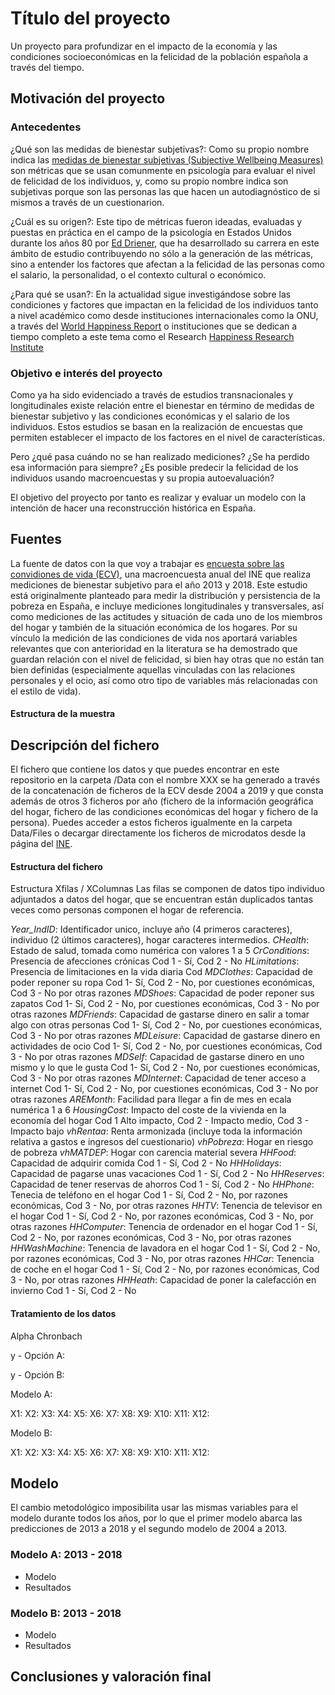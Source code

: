 # Título del proyecto
Un proyecto para profundizar en el impacto de la economía y las condiciones socioeconómicas en la felicidad de la población española a través del tiempo. 

## Motivación del proyecto

### Antecedentes
¿Qué son las medidas de bienestar subjetivas?:
Como su propio nombre indica las [medidas de bienestar subjetivas (Subjective Wellbeing Measures)](https://en.wikipedia.org/wiki/Subjective_well-being#Construction_of_SWB) son métricas que se usan comunmente en psicología para evaluar el nivel de felicidad de los individuos, y, como su propio nombre indica son subjetivas porque son las personas las que hacen un autodiagnóstico de si mismos a través de un cuestionarion. 

¿Cuál es su origen?:
Este tipo de métricas fueron ideadas, evaluadas y puestas en práctica en el campo de la psicología en Estados Unidos durante los años 80 por [Ed Driener](https://en.wikipedia.org/wiki/Ed_Diener#Happiness_research), que ha desarrollado su carrera en este ámbito de estudio contribuyendo no sólo a la generación de las métricas, sino a entender los factores que afectan a la felicidad de las personas como el salario, la personalidad, o el contexto cultural o económico. 

¿Para qué se usan?:
En la actualidad sigue investigándose sobre las condiciones y factores que impactan en la felicidad de los individuos tanto a nivel académico como desde instituciones internacionales como la ONU, a través del [World Happiness Report](https://worldhappiness.report/) o instituciones que se dedican a tiempo completo a este tema como el Research [Happiness Research Institute](https://www.happinessresearchinstitute.com/)

### Objetivo e interés del proyecto 
Como ya ha sido evidenciado a través de estudios transnacionales y longitudinales existe relación entre el bienestar en término de medidas de bienestar subjetivo y las condiciones económicas y el salario de los individuos. Estos estudios se basan en la realización de encuestas que permiten establecer el impacto de los factores en el nivel de características. 

Pero ¿qué pasa cuándo no se han realizado mediciones? ¿Se ha perdido esa información para siempre? ¿Es posible predecir la felicidad de los individuos usando macroencuestas y su propia autoevaluación?

El objetivo del proyecto por tanto es realizar y evaluar un modelo con la intención de hacer una reconstrucción histórica en España. 

## Fuentes
La fuente de datos con la que voy a trabajar es [encuesta sobre las convidiones de vida (ECV)](https://www.ine.es/dyngs/INEbase/es/operacion.htm?c=Estadistica_C&cid=1254736176807&menu=resultados&idp=1254735976608#!tabs-1254736194793), 
una macroencuesta anual del INE que realiza mediciones de bienestar subjetivo para el año 2013 y 2018.
Este estudio está originalmente planteado para medir la distribución y persistencia de la pobreza en España, e incluye mediciones longitudinales y transversales, 
así como mediciones de las actitudes y situación de cada uno de los miembros del hogar y también de la situación económica de los hogares. Por su vínculo la medición de las condiciones de vida nos aportará variables relevantes que con anterioridad en la literatura se ha demostrado que guardan relación con el nivel de felicidad, si bien hay otras que no están tan bien definidas (especialmente aquellas vinculadas con las relaciones personales y el ocio, así como otro tipo de variables más relacionadas con el estilo de vida). 

#### Estructura de la muestra 


## Descripción del fichero
El fichero que contiene los datos y que puedes encontrar en este repositorio en la carpeta /Data con el nombre XXX se ha generado a través de la concatenación de ficheros de la ECV desde 2004 a 2019 y que consta además de otros 3 ficheros por año (fichero de la información geográfica del hogar, fichero de las condiciones económicas del hogar y fichero de la persona). Puedes acceder a estos ficheros igualmente en la carpeta Data/Files o decargar directamente los ficheros de microdatos desde la página del [INE](https://www.ine.es/dyngs/INEbase/es/operacion.htm?c=Estadistica_C&cid=1254736176807&menu=resultados&idp=1254735976608#!tabs-1254736195153).

#### Estructura del fichero  

Estructura Xfilas / XColumnas 
Las filas se componen de datos tipo individuo adjuntados a datos del hogar, que se encuentran están duplicados tantas veces como personas componen el hogar de referencia.

*Year_IndID*: Identificador unico, incluye año (4 primeros caracteres), individuo (2 últimos caracteres), hogar caracteres intermedios. 
*CHealth*: Estado de salud, tomada como numérica con valores 1 a 5
*CrConditions*: Presencia de afecciones crónicas Cod 1 - Sí, Cod 2 - No
*HLimitations*: Presencia de limitaciones en la vida diaria Cod
*MDClothes*:  Capacidad de poder reponer su ropa Cod 1- Sí, Cod 2 - No, por cuestiones económicas, Cod 3 - No por otras razones
*MDShoes*: Capacidad de poder reponer sus zapatos Cod 1- Sí, Cod 2 - No, por cuestiones económicas, Cod 3 - No por otras razones
*MDFriends*: Capacidad de gastarse dinero en salir a tomar algo con otras personas Cod 1- Sí, Cod 2 - No, por cuestiones económicas, Cod 3 - No por otras razones
*MDLeisure*: Capacidad de gastarse dinero en actividades de ocio Cod 1- Sí, Cod 2 - No, por cuestiones económicas, Cod 3 - No por otras razones
*MDSelf*: Capacidad de gastarse dinero en uno mismo y lo que le gusta Cod 1- Sí, Cod 2 - No, por cuestiones económicas, Cod 3 - No por otras razones
*MDInternet*: Capacidad de tener acceso a internet Cod 1- Sí, Cod 2 - No, por cuestiones económicas, Cod 3 - No por otras razones
*AREMonth*: Facilidad para llegar a fin de mes en ecala numérica 1 a 6 
*HousingCost*: Impacto del coste de la vivienda en la economía del hogar Cod 1 Alto impacto, Cod 2 - Impacto medio, Cod 3 - Impacto bajo 
*vhRentaa*: Renta armonizada (incluye toda la información relativa a gastos e ingresos del cuestionario)
*vhPobreza*: Hogar en riesgo de pobreza
*vhMATDEP*: Hogar con carencia material severa
*HHFood*: Capacidad de adquirir comida Cod 1 - Sí, Cod 2 - No
*HHHolidays*: Capacidad de pagarse unas vacaciones Cod 1 - Sí, Cod 2 - No
*HHReserves*: Capacidad de tener reservas de ahorros Cod 1 - Sí, Cod 2 - No
*HHPhone*: Tenecia de teléfono en el hogar Cod 1 - Sí, Cod 2 - No, por razones económicas, Cod 3 - No, por otras razones
*HHTV*: Tenencia de televisor en el hogar Cod 1 - Sí, Cod 2 - No, por razones económicas, Cod 3 - No, por otras razones
*HHComputer*: Tenencia de ordenador en el hogar Cod 1 - Sí, Cod 2 - No, por razones económicas, Cod 3 - No, por otras razones
*HHWashMachine*: Tenencia de lavadora en el hogar Cod 1 - Sí, Cod 2 - No, por razones económicas, Cod 3 - No, por otras razones
*HHCar*: Tenencia de coche en el hogar Cod 1 - Sí, Cod 2 - No, por razones económicas, Cod 3 - No, por otras razones
*HHHeath*: Capacidad de poner la calefacción en invierno Cod 1 - Sí, Cod 2 - No

#### Tratamiento de los datos

Alpha Chronbach

y - Opción A:

y - Opción B:

Modelo A: 

X1:
X2:
X3:
X4:
X5:
X6:
X7:
X8:
X9:
X10:
X11:
X12: 

Modelo B: 

X1:
X2:
X3:
X4:
X5:
X6:
X7:
X8:
X9:
X10:
X11:
X12: 

## Modelo
El cambio metodológico imposibilita usar las mismas variables para el modelo durante todos los años, por lo que el primer modelo abarca las predicciones de 2013 a 2018 
y el segundo modelo de 2004 a 2013.

### Modelo A: 2013 - 2018

* Modelo
* Resultados

### Modelo B: 2013 - 2018

* Modelo
* Resultados

## Conclusiones y valoración final 

